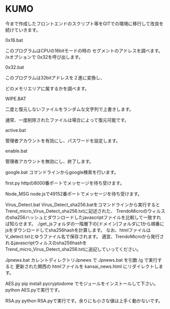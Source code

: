# KUMO
今まで作成したフロントエンドのスクリプト等をGITでの環境に移行して改良を続けていきます。

0x16.bat

このプログラムはCPUの16bitモードの時の
セグメントのアドレスを調べます。
/xオプションで
0x32を呼び出します。



0x32.bat

このプログラムは32bitアドレスを２進に変換し、

どのメモリエリアに属するかを調べます。



WIPE.BAT

二度と復元しないファイルをランダムな文字列で上書きします。

通常、一度削除されたファイルは場合によって復元可能です。



active.bat

管理者アカウントを有効にし、パスワードを設定します。



enable.bat

管理者アカウントを無効にし、終了します。



google.bat
コマンドラインからgoogle検索を行います。

first.py
httpの8000番ポートでメッセージを待ち受けます。

Node_MSG
node.jsで49152番ポートでメッセージを待ち受けます。

Virus_Detect.bat
Virus_Detect_sha256.batをコマンドラインから実行するとTrend_micro_Virus_Detect_sha256.txtに記述された、
TrendoMicroのウィルスのsha256ハッシュとダウンロードしたjavascriptファイルを比較して一致すれば知らせます。
./get_jsフォルダの一階層下の[ドメイン]フォルダに1から順番にjsをダウンロードしてsha256hashを計算します。
なお、htmlファイルはV_detect.txtとゆうファイル名で保存されます。
適宜、TrendoMicroから発行されるjavascriptウィルスのsha256hashをTrend_micro_Virus_Detect_sha256.txtに追記していってください。

Jpnews.bat
カレントディレクトリJpnews で Jpnews.bat を引数 /g で実行すると
更新された関西の htmlファイルを kansai_news.html にリダイレクトします。

AES.py
pip install pycryptodome
でモジュールをインストールして下さい。
python AES.pyで実行です。

RSA.py
python RSA.pyで実行です。余りにも小さな値は上手く動かないです。
